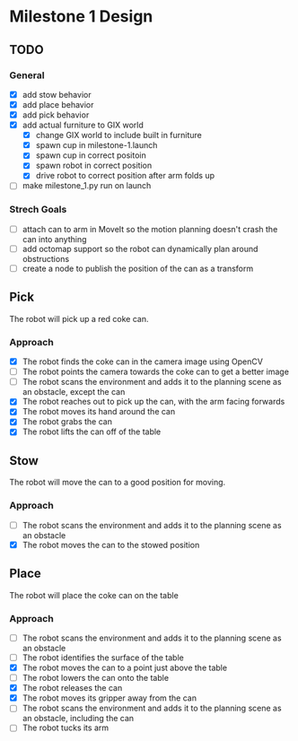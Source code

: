 # Milestone 1 Design

## TODO
### General
- [x] add stow behavior
- [x] add place behavior
- [x] add pick behavior
- [x] add actual furniture to GIX world
    - [x] change GIX world to include built in furniture
    - [x] spawn cup in milestone-1.launch
    - [x] spawn cup in correct positoin
    - [x] spawn robot in correct position
    - [x] drive robot to correct position after arm folds up
- [ ] make milestone_1.py run on launch
### Strech Goals
- [ ] attach can to arm in MoveIt so the motion planning doesn't crash the can into anything
- [ ] add octomap support so the robot can dynamically plan around obstructions
- [ ] create a node to publish the position of the can as a transform

## Pick
The robot will pick up a red coke can.
### Approach
- [x] The robot finds the coke can in the camera image using OpenCV
- [ ] The robot points the camera towards the coke can to get a better image
- [ ] The robot scans the environment and adds it to the planning scene as an obstacle, except the can
- [x] The robot reaches out to pick up the can, with the arm facing forwards
- [x] The robot moves its hand around the can
- [x] The robot grabs the can
- [x] The robot lifts the can off of the table

## Stow
The robot will move the can to a good position for moving.
### Approach
- [ ] The robot scans the environment and adds it to the planning scene as an obstacle
- [x] The robot moves the can to the stowed position

## Place
The robot will place the coke can on the table
### Approach
- [ ] The robot scans the environment and adds it to the planning scene as an obstacle
- [ ] The robot identifies the surface of the table
- [x] The robot moves the can to a point just above the table
- [ ] The robot lowers the can onto the table
- [x] The robot releases the can
- [x] The robot moves its gripper away from the can
- [ ] The robot scans the environment and adds it to the planning scene as an obstacle, including the can
- [ ] The robot tucks its arm
